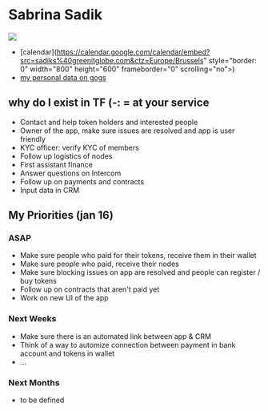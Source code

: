 # Sabrina Sadik
![](https://docs.greenitglobe.com/gig/data_team/raw/master/team/gig/varia/sabrina_sadik/unprocessed.jpg)

- [calendar](https://calendar.google.com/calendar/embed?src=sadiks%40greenitglobe.com&ctz=Europe/Brussels" style="border: 0" width="800" height="600" frameborder="0" scrolling="no"></iframe>)
- [my personal data on gogs](https://docs.greenitglobe.com/gig/data_team/src/master/team/gig/varia/sabrina_sadik/person.toml)

## why do I exist in TF (-: = at your service

- Contact and help token holders and interested people
- Owner of the app, make sure issues are resolved and app is user friendly 
- KYC officer: verify KYC of members
- Follow up logistics of nodes
- First assistant finance
- Answer questions on Intercom
- Follow up on payments and contracts
- Input data in CRM



## My Priorities (jan 16)



### ASAP

- Make sure people who paid for their tokens, receive them in their wallet
- Make sure people who paid, receive their nodes
- Make sure blocking issues on app are resolved and people can register / buy tokens
- Follow up on contracts that aren't paid yet
- Work on new UI of the app


### Next Weeks

- Make sure there is an automated link between app & CRM 
- Think of a way to automize connection between payment in bank account and tokens in wallet
- ...


### Next Months

- to be defined